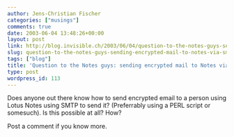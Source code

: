 ```yaml
---
author: Jens-Christian Fischer
categories: ["musings"]
comments: true
date: 2003-06-04 13:48:26+00:00
layout: post
link: http://blog.invisible.ch/2003/06/04/question-to-the-notes-guys-sending-encrypted-mail-to-notes-via-smtp/
slug: question-to-the-notes-guys-sending-encrypted-mail-to-notes-via-smtp
tags: ["blog"]
title: 'Question to the Notes guys: sending encrypted mail to Notes via SMTP'
type: post
wordpress_id: 113
---
```


Does anyone out there know how to send encrypted email to a person using Lotus Notes using SMTP to send it? (Preferrably using a PERL script or somesuch). Is this possible at all? How?

Post a comment if you know more.
